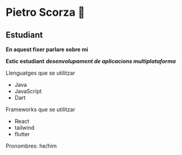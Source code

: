 # Pietro Scorza 👋
## __Estudiant__

**En aquest fixer parlare sobre mi**

**Estic estudiant** ***desenvolupament de aplicacions multiplataforma***

Llenguatges que se utilitzar

* Java
* JavaScript
* Dart

Frameworks que se utilitzar
* React
* tailwind
* flutter

Pronombres: he/him
